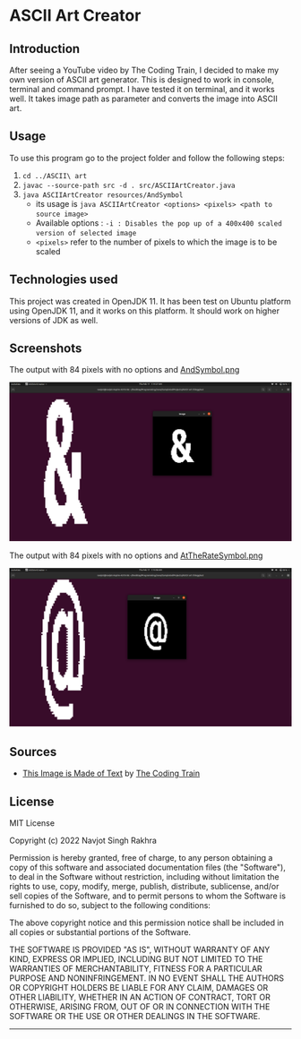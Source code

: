 # ASCII Art Creator

## Introduction

After seeing a YouTube video by The Coding Train, I decided to make my own version of ASCII art generator. This is
designed to work in console, terminal and command prompt. I have tested it on terminal, and it works well. It takes
image path as parameter and converts the image into ASCII art.

## Usage

To use this program go to the project folder and follow the following steps:

1. ``cd ../ASCII\ art``
2. ``javac --source-path src -d . src/ASCIIArtCreator.java``
3. ``java ASCIIArtCreator resources/AndSymbol``
    * its usage is ``java ASCIIArtCreator <options> <pixels> <path to source image>``
    * Available options : ``-i : Disables the pop up of a 400x400 scaled version of selected image``
    * ``<pixels>``  refer to the number of pixels to which the image is to be scaled

## Technologies used

This project was created in OpenJDK 11. It has been test on Ubuntu platform using OpenJDK 11, and it works on this
platform. It should work on higher versions of JDK as well.

## Screenshots

The output with 84 pixels with no options and [AndSymbol.png](resources/AndSymbol.png)

![alt text](resources/SampleImage1.png)

The output with 84 pixels with no options and [AtTheRateSymbol.png](resources/AtTheRateSymbol.png)

![alt text](resources/SampleImage2.png)

## Sources

* [This Image is Made of Text](https://youtu.be/55iwMYv8tGI)
  by [The Coding Train](https://www.youtube.com/c/TheCodingTrain/)

## License

MIT License

Copyright (c) 2022 Navjot Singh Rakhra

Permission is hereby granted, free of charge, to any person obtaining a copy of this software and associated
documentation files (the "Software"), to deal in the Software without restriction, including without limitation the
rights to use, copy, modify, merge, publish, distribute, sublicense, and/or sell copies of the Software, and to permit
persons to whom the Software is furnished to do so, subject to the following conditions:

The above copyright notice and this permission notice shall be included in all copies or substantial portions of the
Software.

THE SOFTWARE IS PROVIDED "AS IS", WITHOUT WARRANTY OF ANY KIND, EXPRESS OR IMPLIED, INCLUDING BUT NOT LIMITED TO THE
WARRANTIES OF MERCHANTABILITY, FITNESS FOR A PARTICULAR PURPOSE AND NONINFRINGEMENT. IN NO EVENT SHALL THE AUTHORS OR
COPYRIGHT HOLDERS BE LIABLE FOR ANY CLAIM, DAMAGES OR OTHER LIABILITY, WHETHER IN AN ACTION OF CONTRACT, TORT OR
OTHERWISE, ARISING FROM, OUT OF OR IN CONNECTION WITH THE SOFTWARE OR THE USE OR OTHER DEALINGS IN THE SOFTWARE.
___